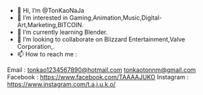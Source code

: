 - 👋 Hi, I’m @TonKaoNaJa
- 👀 I’m interested in Gaming,Animation,Music,Digital-Art,Marketing,BITCOIN.
- 🌱 I’m currently learning Blender.
- 💞️ I’m looking to collaborate on Blizzard Entertainment,Valve Corporation,.
- 📫 How to reach me :

Email     :   tonkao1234567890@hotmail.com
              tonkaotonnm@gmail.com
              Facebook  :   https://www.facebook.com/TAAAAJUKO
              Instagram :   https://www.instagram.com/t.a.j.u.k.o/

<!---
TonKaoNaJa/TonKaoNaJa is a ✨ special ✨ repository because its `README.md` (this file) appears on your GitHub profile.
You can click the Preview link to take a look at your changes.
--->
